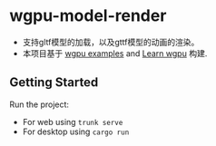 # wgpu-model-render

  - 支持gltf模型的加载，以及gttf模型的动画的渲染。
  - 本项目基于 [wgpu examples](https://github.com/gfx-rs/wgpu/tree/master/wgpu/examples/) and [Learn wgpu](https://github.com/sotrh/learn-wgpu/) 构建.

## Getting Started
Run the project:
   - For web using `trunk serve`
   - For desktop using `cargo run`
